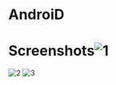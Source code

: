 # AndroiD
 
# Screenshots![1](https://github.com/SreeragTV99/AndroiD/assets/75733117/6ea63421-facf-458c-b806-ee890fddcef9)
![2](https://github.com/SreeragTV99/AndroiD/assets/75733117/11ef55a7-6e76-41a0-95ca-51d3700a723b)
![3](https://github.com/SreeragTV99/AndroiD/assets/75733117/f0bb9def-ca6b-4bac-aab5-2ee7f76199c3)
